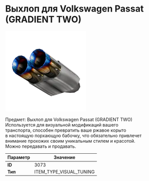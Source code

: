 # Выхлоп для Volkswagen Passat (GRADIENT TWO)

![Item Image](../img/3073.webp?raw=true)

Предмет: Выхлоп для Volkswagen Passat (GRADIENT TWO)<br>Используется для визуальной модификаций вашего<br>транспорта, способен превратить ваше ржавое корыто<br>в настоящую порхающую бабочку, что обязательно привлечет<br>внимание прохожих своим уникальным стилем и красотой.<br>Можно передавать и продавать.


| Параметр | Значение |
|----------|----------|
| **ID** | 3073 |
| **Тип** | ITEM_TYPE_VISUAL_TUNING |

